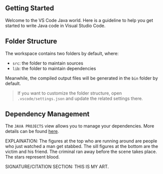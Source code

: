 ## Getting Started

Welcome to the VS Code Java world. Here is a guideline to help you get started to write Java code in Visual Studio Code.

## Folder Structure

The workspace contains two folders by default, where:

- `src`: the folder to maintain sources
- `lib`: the folder to maintain dependencies

Meanwhile, the compiled output files will be generated in the `bin` folder by default.

> If you want to customize the folder structure, open `.vscode/settings.json` and update the related settings there.

## Dependency Management

The `JAVA PROJECTS` view allows you to manage your dependencies. More details can be found [here](https://github.com/microsoft/vscode-java-dependency#manage-dependencies).

EXPLAINATION: 
    The figures at the top who are running around are people who just watched a man get stabbed.  The sill figures at the bottom are the victim and his friend.  The criminal ran away before the scene takes place.  The stars represent blood. 



SIGNATURE/CITATION SECTION: 
THIS IS MY ART.
